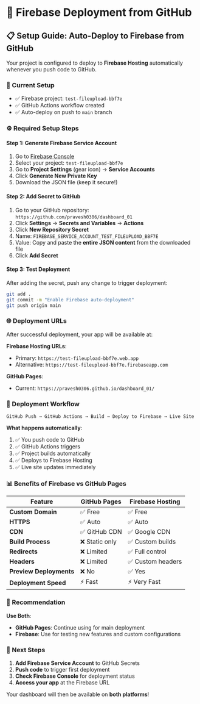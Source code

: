 # 🚀 Firebase Deployment from GitHub

## 📋 **Setup Guide: Auto-Deploy to Firebase from GitHub**

Your project is configured to deploy to **Firebase Hosting** automatically whenever you push code to GitHub.

### **🔧 Current Setup**
- ✅ Firebase project: `test-fileupload-bbf7e`
- ✅ GitHub Actions workflow created
- ✅ Auto-deploy on push to `main` branch

### **⚙️ Required Setup Steps**

#### **Step 1: Generate Firebase Service Account**

1. Go to [Firebase Console](https://console.firebase.google.com/)
2. Select your project: `test-fileupload-bbf7e`
3. Go to **Project Settings** (gear icon) → **Service Accounts**
4. Click **Generate New Private Key**
5. Download the JSON file (keep it secure!)

#### **Step 2: Add Secret to GitHub**

1. Go to your GitHub repository: `https://github.com/pravesh0306/dashboard_01`
2. Click **Settings** → **Secrets and Variables** → **Actions**
3. Click **New Repository Secret**
4. Name: `FIREBASE_SERVICE_ACCOUNT_TEST_FILEUPLOAD_BBF7E`
5. Value: Copy and paste the **entire JSON content** from the downloaded file
6. Click **Add Secret**

#### **Step 3: Test Deployment**

After adding the secret, push any change to trigger deployment:

```bash
git add .
git commit -m "Enable Firebase auto-deployment"
git push origin main
```

### **🌐 Deployment URLs**

After successful deployment, your app will be available at:

**Firebase Hosting URLs**:
- Primary: `https://test-fileupload-bbf7e.web.app`
- Alternative: `https://test-fileupload-bbf7e.firebaseapp.com`

**GitHub Pages**: 
- Current: `https://pravesh0306.github.io/dashboard_01/`

### **🔄 Deployment Workflow**

```
GitHub Push → GitHub Actions → Build → Deploy to Firebase → Live Site
```

**What happens automatically**:
1. ✅ You push code to GitHub
2. ✅ GitHub Actions triggers
3. ✅ Project builds automatically
4. ✅ Deploys to Firebase Hosting
5. ✅ Live site updates immediately

### **📊 Benefits of Firebase vs GitHub Pages**

| Feature | GitHub Pages | Firebase Hosting |
|---------|-------------|------------------|
| **Custom Domain** | ✅ Free | ✅ Free |
| **HTTPS** | ✅ Auto | ✅ Auto |
| **CDN** | ✅ GitHub CDN | ✅ Google CDN |
| **Build Process** | ❌ Static only | ✅ Custom builds |
| **Redirects** | ❌ Limited | ✅ Full control |
| **Headers** | ❌ Limited | ✅ Custom headers |
| **Preview Deployments** | ❌ No | ✅ Yes |
| **Deployment Speed** | ⚡ Fast | ⚡ Very Fast |

### **🎯 Recommendation**

**Use Both**:
- **GitHub Pages**: Continue using for main deployment
- **Firebase**: Use for testing new features and custom configurations

### **🚨 Next Steps**

1. **Add Firebase Service Account** to GitHub Secrets
2. **Push code** to trigger first deployment
3. **Check Firebase Console** for deployment status
4. **Access your app** at the Firebase URL

Your dashboard will then be available on **both platforms**!
